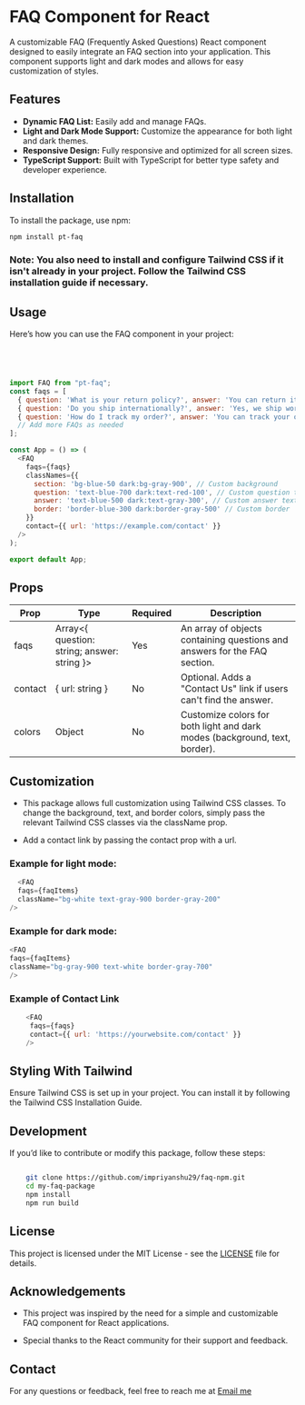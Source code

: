 # FAQ Component for React

A customizable FAQ (Frequently Asked Questions) React component designed to easily integrate an FAQ section into your application. This component supports light and dark modes and allows for easy customization of styles.

## Features

- **Dynamic FAQ List:** Easily add and manage FAQs.
- **Light and Dark Mode Support:** Customize the appearance for both light and dark themes.
- **Responsive Design:** Fully responsive and optimized for all screen sizes.
- **TypeScript Support:** Built with TypeScript for better type safety and developer experience.

## Installation

To install the package, use npm:

```bash
npm install pt-faq
```
### Note: You also need to install and configure Tailwind CSS if it isn't already in your project. Follow the Tailwind CSS installation guide if necessary.
## Usage

Here’s how you can use the FAQ component in your project:

```JavaScript + React

  


import FAQ from "pt-faq";
const faqs = [
  { question: 'What is your return policy?', answer: 'You can return items within 30 days.' },
  { question: 'Do you ship internationally?', answer: 'Yes, we ship worldwide.' },
  { question: 'How do I track my order?', answer: 'You can track your order on our website.' },
  // Add more FAQs as needed
];

const App = () => (
  <FAQ 
    faqs={faqs} 
    classNames={{
      section: 'bg-blue-50 dark:bg-gray-900', // Custom background
      question: 'text-blue-700 dark:text-red-100', // Custom question text
      answer: 'text-blue-500 dark:text-gray-300', // Custom answer text
      border: 'border-blue-300 dark:border-gray-500' // Custom border
    }} 
    contact={{ url: 'https://example.com/contact' }}
  />
);

export default App;

```

## Props

| Prop           | Type           | Required       | Description    |
| -------------- | -------------- | -------------- | -------------- |
| faqs |Array<{ question: string; answer: string }> | Yes | An array of objects containing questions and answers for the FAQ section.|
| contact | { url: string } | No| Optional. Adds a "Contact Us" link if users can't find the answer. |
| colors | Object  | No | Customize colors for both light and dark modes (background, text, border). |


## Customization


- This package allows full customization using Tailwind CSS classes. To change the background, text, and border colors, simply pass the relevant Tailwind CSS classes via the className prop.

- Add a contact link by passing the contact prop with a url.
### Example for light mode:
```JavaScript + React
  <FAQ 
  faqs={faqItems} 
  className="bg-white text-gray-900 border-gray-200"
/>
```
### Example for dark mode:
  ```JavaScript + React
  <FAQ 
  faqs={faqItems} 
  className="bg-gray-900 text-white border-gray-700"
/>
```
### Example of Contact Link

```JavaScript + React
    <FAQ
     faqs={faqs}
     contact={{ url: 'https://yourwebsite.com/contact' }}
    />
```
## Styling With Tailwind

Ensure Tailwind CSS is set up in your project. You can install it by following the Tailwind CSS Installation Guide.

## Development

If you’d like to contribute or modify this package, follow these steps:

```bash

    git clone https://github.com/impriyanshu29/faq-npm.git
    cd my-faq-package
    npm install
    npm run build

```

## License

This project is licensed under the MIT License - see the [LICENSE](LICENSE) file for details.

## Acknowledgements

- This project was inspired by the need for a simple and customizable FAQ component for React applications.

- Special thanks to the React community for their support and feedback.

## Contact

For any questions or feedback, feel free to reach me at [Email me](mailto:priyanshutiwari2901@hotmail.com)
